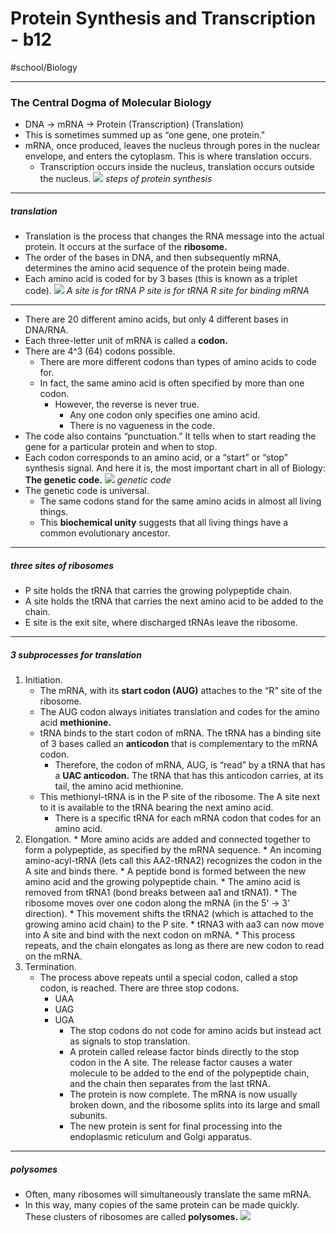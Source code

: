 # Protein Synthesis and Transcription - b12
#school/Biology
- - - -
### The Central Dogma of Molecular Biology
* DNA -> mRNA -> Protein
(Transcription) (Translation)
* This is sometimes summed up as “one gene, one protein."
* mRNA, once produced, leaves the nucleus through pores in the nuclear envelope, and enters the cytoplasm. This is where translation occurs.
	* Transcription occurs inside the nucleus, translation occurs outside the nucleus.
![](Protein%20Synthesis%20and%20Transcription%20-%20b12/process-of-protein-synthesis.jpg)
_steps of protein synthesis_
- - - -
##### translation
* Translation is the process that changes the RNA message into the actual protein. It occurs at the surface of the **ribosome.**
* The order of the bases in DNA, and then subsequently mRNA, determines the amino acid sequence of the protein being made.
* Each amino acid is coded for by 3 bases (this is known as a triplet code).
![](Protein%20Synthesis%20and%20Transcription%20-%20b12/282fd6184d65eaf8e8284edccf3aa650ad11d774.png)
_A site is for tRNA_
_P site is for tRNA_
_R site for binding mRNA_
- - - -
* There are 20 different amino acids, but only 4 different bases in DNA/RNA.
* Each three-letter unit of mRNA is called a **codon.**
* There are 4^3 (64) codons possible.
	* There are more different codons than types of amino acids to code for.
	* In fact, the same amino acid is often specified by more than one codon.
		* However, the reverse is never true.
			* Any one codon only specifies one amino acid.
			* There is no vagueness in the code.
* The code also contains “punctuation.” It tells when to start reading the gene for a particular protein and when to stop.
* Each codon corresponds to an amino acid, or a “start” or “stop” synthesis signal. And here it is, the most important chart in all of Biology: **The genetic code.**
![](Protein%20Synthesis%20and%20Transcription%20-%20b12/3code.gif)
_genetic code_
* The genetic code is universal.
	* The same codons stand for the same amino acids in almost all living things.
	* This **biochemical unity** suggests that all living things have a common evolutionary ancestor.
- - - -
##### three sites of ribosomes
* P site holds the tRNA that carries the growing polypeptide chain.
* A site holds the tRNA that carries the next amino acid to be added to the chain.
* E site is the exit site, where discharged tRNAs leave the ribosome.
- - - -
##### 3 subprocesses for translation
1. Initiation.
	* The mRNA, with its **start codon (AUG)** attaches to the “R” site of the ribosome.
	* The AUG codon always initiates translation and codes for the amino acid **methionine.**
	* tRNA binds to the start codon of mRNA. The tRNA has a binding site of 3 bases called an **anticodon** that is complementary to the mRNA codon.
		* Therefore, the codon of mRNA, AUG, is “read” by a tRNA that has a **UAC anticodon.** The tRNA that has this anticodon carries, at its tail, the amino acid methionine.
	* This methionyl-tRNA is in the P site of the ribosome. The A site next to it is available to the tRNA bearing the next amino acid.
		* There is a specific tRNA for each mRNA codon that codes for an amino acid.
2. Elongation.
		* More amino acids are added and connected together to form a polypeptide, as specified by the mRNA sequence.
			* An incoming amino-acyl-tRNA (lets call this AA2-tRNA2) recognizes the codon in the A site and binds there.
			* A peptide bond is formed between the new amino acid and the growing polypeptide chain.
			* The amino acid is removed from tRNA1 (bond breaks between aa1 and tRNA1).
			* The ribosome moves over one codon along the mRNA (in the 5’ -> 3’ direction).
			* This movement shifts the tRNA2 (which is attached to the growing amino acid chain) to the P site.
			* tRNA3 with aa3 can now move into A site and bind with the next codon on mRNA.
			* This process repeats, and the chain elongates as long as there are new codon to read on the mRNA.
3. Termination.
	* The process above repeats until a special codon, called a stop codon, is reached. There are three stop codons.
		* UAA
		* UAG
		* UGA
			* The stop codons do not code for amino acids but instead act as signals to stop translation.
			* A protein called release factor binds directly to the stop codon in the A site. The release factor causes a water molecule to be added to the end of the polypeptide chain, and the chain then separates from the last tRNA.
			* The protein is now complete. The mRNA is now usually broken down, and the ribosome splits into its large and small subunits.
			* The new protein is sent for final processing into the endoplasmic reticulum and Golgi apparatus.
- - - -
##### polysomes
* Often, many ribosomes will simultaneously translate the same mRNA.
* In this way, many copies of the same protein can be made quickly. These clusters of ribosomes are called **polysomes.**
![](Protein%20Synthesis%20and%20Transcription%20-%20b12/BBE48C94-AF15-46A1-B029-A0061BF1D153.png)




